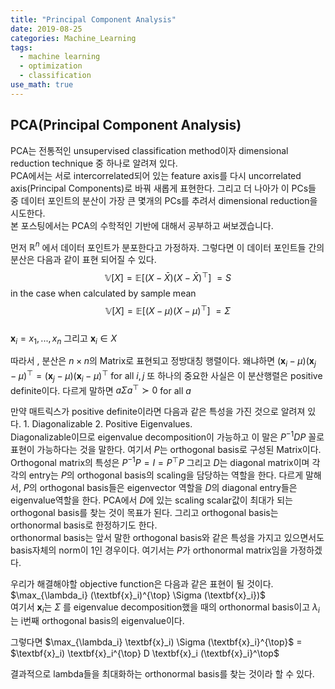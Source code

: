 ```yaml
---
title: "Principal Component Analysis"
date: 2019-08-25
categories: Machine_Learning
tags:
  - machine learning
  - optimization
  - classification
use_math: true
---
```


## PCA(Principal Component Analysis)

PCA는 전통적인 unsupervised classification method이자 dimensional reduction technique 중 하나로 알려져 있다.<br>
PCA에서는 서로 intercorrelated되어 있는 feature axis를 다시 uncorrelated axis(Principal Components)로 바꿔 새롭게 표현한다.
그리고 더 나아가 이 PCs들 중 데이터 포인트의 분산이 가장 큰 몇개의 PCs를 추려서 dimensional reduction을 시도한다.<br>
본 포스팅에서는 PCA의 수학적인 기반에 대해서 공부하고 써보겠습니다.<br>

먼저 $\mathbb{R}^n$ 에서 데이터 포인트가 분포한다고 가정하자. 그렇다면 이 데이터 포인트들 간의 분산은 다음과 같이 표현 되어질 수 있다.<br>
$$\mathbb{V}[X] = \mathbb{E}[(X-\bar{X})(X-\bar{X})^\top]\ = S$$ in the case when calculated by sample mean<br>
$$\mathbb{V}[X] = \mathbb{E}[(X-\mu)(X-\mu)^\top]\ = \Sigma$$<br>
$\textbf{x}_i = {x_1,...,x_n}$ 그리고 $\textbf{x}_i \in X$

따라서 , 분산은 $n \times n$의 Matrix로 표현되고 정방대칭 행렬이다. 왜냐하면 $(\textbf{x}_i-\mu)(\textbf{x}_j-\mu)^\top = (\textbf{x}_j-\mu)(\textbf{x}_i-\mu)^\top$ for all $i,j$
또 하나의 중요한 사실은 이 분산행렬은 positive definite이다. 다르게 말하면 $a\Sigma a^\top \succ 0$ for all $a$

만약 매트릭스가 positive definite이라면 다음과 같은 특성을 가진 것으로 알려져 있다. 1. Diagonalizable 2. Positive Eigenvalues.<br>
Diagonalizable이므로 eigenvalue decomposition이 가능하고 이 말은 $P^{-1}DP$ 꼴로 표현이 가능하다는 것을 말한다. 여기서 $P$는 orthogonal basis로 구성된 Matrix이다.<br>
Orthogonal matrix의 특성은 $P^{-1}P = I = P^{\top}P$ 그리고 $D$는 diagonal matrix이며 각각의 entry는 $P$의 orthogonal basis의 scaling을 담당하는 역할을 한다. 다르게 말해서, $P$의 orthogonal basis들은 eigenvector 역할을 $D$의 diagonal entry들은 eigenvalue역할을 한다. PCA에서 $D$에 있는 scaling scalar값이 최대가 되는 orthogonal basis를 찾는 것이 목표가 된다. 그리고 orthogonal basis는 orthonormal basis로 한정하기도 한다.<br> orthonormal basis는 앞서 말한 orthogonal basis와 같은 특성을 가지고 있으면서도 basis자체의 norm이 1인 경우이다. 여기서는 $P$가 orthonormal matrix임을 가정하겠다.<br>

우리가 해결해야할 objective function은 다음과 같은 표현이 될 것이다.<br>
$\max_{\lambda_i} (\textbf{x}_i)^{\top} \Sigma (\textbf{x}_i})$<br>
여기서  $\textbf{x}_i$는 $\Sigma$ 를 eigenvalue decomposition했을 때의 orthonormal basis이고 $\lambda_i$는 i번째 orthogonal basis의 eigenvalue이다.<br>


그렇다면 $\max_{\lambda_i} \textbf{x}_i) \Sigma (\textbf{x}_i}^{\top}$ = $\textbf{x}_i) \textbf{x}_i^{\top} D \textbf{x}_i (\textbf{x}_i}^\top$<br>

결과적으로 lambda들을 최대화하는 orthonormal basis를 찾는 것이라 할 수 있다.
